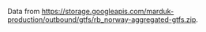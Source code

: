 Data from https://storage.googleapis.com/marduk-production/outbound/gtfs/rb_norway-aggregated-gtfs.zip.